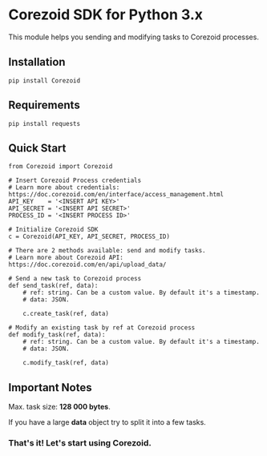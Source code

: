 # Corezoid SDK for Python 3.x
This module helps you sending and modifying tasks to Corezoid processes.

## Installation
```
pip install Corezoid
```

## Requirements 
```
pip install requests
```

## Quick Start
```
from Corezoid import Corezoid

# Insert Corezoid Process credentials
# Learn more about credentials: https://doc.corezoid.com/en/interface/access_management.html
API_KEY    = '<INSERT API KEY>' 
API_SECRET = '<INSERT API SECRET>'
PROCESS_ID = '<INSERT PROCESS ID>'

# Initialize Corezoid SDK
c = Corezoid(API_KEY, API_SECRET, PROCESS_ID)

# There are 2 methods available: send and modify tasks.
# Learn more about Corezoid API: https://doc.corezoid.com/en/api/upload_data/

# Send a new task to Corezoid process
def send_task(ref, data):
    # ref: string. Can be a custom value. By default it's a timestamp. 
    # data: JSON.
  
    c.create_task(ref, data)

# Modify an existing task by ref at Corezoid process
def modify_task(ref, data):
    # ref: string. Can be a custom value. By default it's a timestamp. 
    # data: JSON.

    c.modify_task(ref, data)

```

## Important Notes
Max. task size: __128 000 bytes__.

If you have a large __data__ object try to split it into a few tasks.

### That's it! Let's start using Corezoid.


